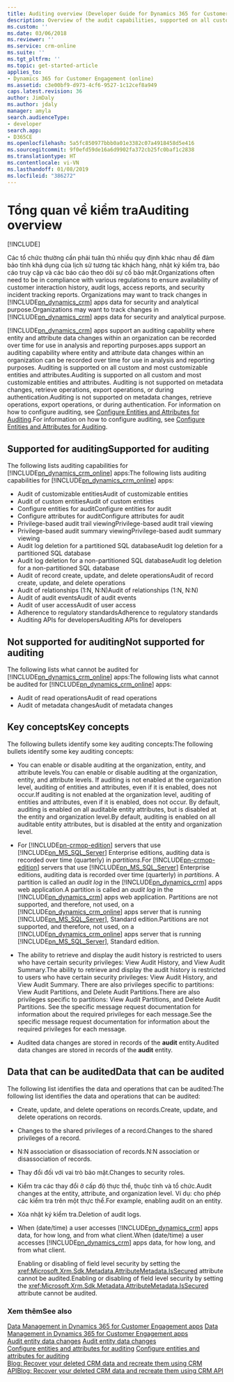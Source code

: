 ```yaml
---
title: Auditing overview (Developer Guide for Dynamics 365 for Customer Engagement apps) | MicrosoftDocs
description: Overview of the audit capabilities, supported on all custom and most customizable entities and attributes, but not supported on metadata changes, retrieve operations, export operations, or during authentication.
ms.custom: ''
ms.date: 03/06/2018
ms.reviewer: ''
ms.service: crm-online
ms.suite: ''
ms.tgt_pltfrm: ''
ms.topic: get-started-article
applies_to:
- Dynamics 365 for Customer Engagement (online)
ms.assetid: c3e00bf9-d973-4cf6-9527-1c12cef8a949
caps.latest.revision: 36
author: JimDaly
ms.author: jdaly
manager: amyla
search.audienceType:
- developer
search.app:
- D365CE
ms.openlocfilehash: 5a5fc850977bbb0a01e3382c07a4918458d5e416
ms.sourcegitcommit: 9f0efd59de16a6d9902fa372cb25fc0baf1c2838
ms.translationtype: HT
ms.contentlocale: vi-VN
ms.lasthandoff: 01/08/2019
ms.locfileid: "386272"
---
```

# <a name="auditing-overview"></a><span data-ttu-id="dfbfa-103">Tổng quan về kiểm tra</span><span class="sxs-lookup"><span data-stu-id="dfbfa-103">Auditing overview</span></span>

[!INCLUDE[](../includes/cc_applies_to_update_9_0_0.md)]

<span data-ttu-id="dfbfa-104">Các tổ chức thường cần phải tuân thủ nhiều quy định khác nhau để đảm bảo tính khả dụng của lịch sử tương tác khách hàng, nhật ký kiểm tra, báo cáo truy cập và các báo cáo theo dõi sự cố bảo mật.</span><span class="sxs-lookup"><span data-stu-id="dfbfa-104">Organizations often need to be in compliance with various regulations to ensure availability of customer interaction history, audit logs, access reports, and security incident tracking reports.</span></span> <span data-ttu-id="dfbfa-105">Organizations may want to track changes in [!INCLUDE[pn_dynamics_crm](../includes/pn-dynamics-crm.md)] apps data for security and analytical purpose.</span><span class="sxs-lookup"><span data-stu-id="dfbfa-105">Organizations may want to track changes in [!INCLUDE[pn_dynamics_crm](../includes/pn-dynamics-crm.md)] apps data for security and analytical purpose.</span></span>  
  
 [!INCLUDE[pn_dynamics_crm](../includes/pn-dynamics-crm.md)] <span data-ttu-id="dfbfa-106">apps support an auditing capability where entity and attribute data changes within an organization can be recorded over time for use in analysis and reporting purposes.</span><span class="sxs-lookup"><span data-stu-id="dfbfa-106">apps support an auditing capability where entity and attribute data changes within an organization can be recorded over time for use in analysis and reporting purposes.</span></span> <span data-ttu-id="dfbfa-107">Auditing is supported on all custom and most customizable entities and attributes.</span><span class="sxs-lookup"><span data-stu-id="dfbfa-107">Auditing is supported on all custom and most customizable entities and attributes.</span></span> <span data-ttu-id="dfbfa-108">Auditing is not supported on metadata changes, retrieve operations, export operations, or during authentication.</span><span class="sxs-lookup"><span data-stu-id="dfbfa-108">Auditing is not supported on metadata changes, retrieve operations, export operations, or during authentication.</span></span> <span data-ttu-id="dfbfa-109">For information on how to configure auditing, see [Configure Entities and Attributes for Auditing](configure-entities-attributes-auditing.md).</span><span class="sxs-lookup"><span data-stu-id="dfbfa-109">For information on how to configure auditing, see [Configure Entities and Attributes for Auditing](configure-entities-attributes-auditing.md).</span></span>  
  
## <a name="supported-for-auditing"></a><span data-ttu-id="dfbfa-110">Supported for auditing</span><span class="sxs-lookup"><span data-stu-id="dfbfa-110">Supported for auditing</span></span>  
 <span data-ttu-id="dfbfa-111">The following lists auditing capabilities for [!INCLUDE[pn_dynamics_crm_online](../includes/pn-dynamics-crm-online.md)] apps:</span><span class="sxs-lookup"><span data-stu-id="dfbfa-111">The following lists auditing capabilities for [!INCLUDE[pn_dynamics_crm_online](../includes/pn-dynamics-crm-online.md)] apps:</span></span>  
<!-- TODO: Jim, I don't think this is online only. Please correct the tokens here. -->
  
* <span data-ttu-id="dfbfa-112">Audit of customizable entities</span><span class="sxs-lookup"><span data-stu-id="dfbfa-112">Audit of customizable entities</span></span>
* <span data-ttu-id="dfbfa-113">Audit of custom entities</span><span class="sxs-lookup"><span data-stu-id="dfbfa-113">Audit of custom entities</span></span>
* <span data-ttu-id="dfbfa-114">Configure entities for audit</span><span class="sxs-lookup"><span data-stu-id="dfbfa-114">Configure entities for audit</span></span>
* <span data-ttu-id="dfbfa-115">Configure attributes for audit</span><span class="sxs-lookup"><span data-stu-id="dfbfa-115">Configure attributes for audit</span></span>
* <span data-ttu-id="dfbfa-116">Privilege-based audit trail viewing</span><span class="sxs-lookup"><span data-stu-id="dfbfa-116">Privilege-based audit trail viewing</span></span>
* <span data-ttu-id="dfbfa-117">Privilege-based audit summary viewing</span><span class="sxs-lookup"><span data-stu-id="dfbfa-117">Privilege-based audit summary viewing</span></span>
* <span data-ttu-id="dfbfa-118">Audit log deletion for a partitioned SQL database</span><span class="sxs-lookup"><span data-stu-id="dfbfa-118">Audit log deletion for a partitioned SQL database</span></span>  
* <span data-ttu-id="dfbfa-119">Audit log deletion for a non-partitioned SQL database</span><span class="sxs-lookup"><span data-stu-id="dfbfa-119">Audit log deletion for a non-partitioned SQL database</span></span> 
* <span data-ttu-id="dfbfa-120">Audit of record create, update, and delete operations</span><span class="sxs-lookup"><span data-stu-id="dfbfa-120">Audit of record create, update, and delete operations</span></span>
* <span data-ttu-id="dfbfa-121">Audit of relationships (1:N, N:N)</span><span class="sxs-lookup"><span data-stu-id="dfbfa-121">Audit of relationships (1:N, N:N)</span></span> 
* <span data-ttu-id="dfbfa-122">Audit of audit events</span><span class="sxs-lookup"><span data-stu-id="dfbfa-122">Audit of audit events</span></span>
* <span data-ttu-id="dfbfa-123">Audit of user access</span><span class="sxs-lookup"><span data-stu-id="dfbfa-123">Audit of user access</span></span>
* <span data-ttu-id="dfbfa-124">Adherence to regulatory standards</span><span class="sxs-lookup"><span data-stu-id="dfbfa-124">Adherence to regulatory standards</span></span>
* <span data-ttu-id="dfbfa-125">Auditing APIs for developers</span><span class="sxs-lookup"><span data-stu-id="dfbfa-125">Auditing APIs for developers</span></span>
  
## <a name="not-supported-for-auditing"></a><span data-ttu-id="dfbfa-126">Not supported for auditing</span><span class="sxs-lookup"><span data-stu-id="dfbfa-126">Not supported for auditing</span></span>  
 <span data-ttu-id="dfbfa-127">The following lists what cannot be audited for [!INCLUDE[pn_dynamics_crm_online](../includes/pn-dynamics-crm-online.md)] apps:</span><span class="sxs-lookup"><span data-stu-id="dfbfa-127">The following lists what cannot be audited for [!INCLUDE[pn_dynamics_crm_online](../includes/pn-dynamics-crm-online.md)] apps:</span></span>  
  
* <span data-ttu-id="dfbfa-128">Audit of read operations</span><span class="sxs-lookup"><span data-stu-id="dfbfa-128">Audit of read operations</span></span>
* <span data-ttu-id="dfbfa-129">Audit of metadata changes</span><span class="sxs-lookup"><span data-stu-id="dfbfa-129">Audit of metadata changes</span></span> 
  
## <a name="key-concepts"></a><span data-ttu-id="dfbfa-130">Key concepts</span><span class="sxs-lookup"><span data-stu-id="dfbfa-130">Key concepts</span></span>  
 <span data-ttu-id="dfbfa-131">The following bullets identify some key auditing concepts:</span><span class="sxs-lookup"><span data-stu-id="dfbfa-131">The following bullets identify some key auditing concepts:</span></span>  
  
- <span data-ttu-id="dfbfa-132">You can enable or disable auditing at the organization, entity, and attribute levels.</span><span class="sxs-lookup"><span data-stu-id="dfbfa-132">You can enable or disable auditing at the organization, entity, and attribute levels.</span></span> <span data-ttu-id="dfbfa-133">If auditing is not enabled at the organization level, auditing of entities and attributes, even if it is enabled, does not occur.</span><span class="sxs-lookup"><span data-stu-id="dfbfa-133">If auditing is not enabled at the organization level, auditing of entities and attributes, even if it is enabled, does not occur.</span></span> <span data-ttu-id="dfbfa-134">By default, auditing is enabled on all auditable entity attributes, but is disabled at the entity and organization level.</span><span class="sxs-lookup"><span data-stu-id="dfbfa-134">By default, auditing is enabled on all auditable entity attributes, but is disabled at the entity and organization level.</span></span>  
  
- <span data-ttu-id="dfbfa-135">For [!INCLUDE[pn-crmop-edition](../includes/pn-crm-onprem.md)] servers that use [!INCLUDE[pn_MS_SQL_Server](../includes/pn-ms-sql-server.md)] Enterprise editions, auditing data is recorded over time (quarterly) in *partitions*.</span><span class="sxs-lookup"><span data-stu-id="dfbfa-135">For [!INCLUDE[pn-crmop-edition](../includes/pn-crm-onprem.md)] servers that use [!INCLUDE[pn_MS_SQL_Server](../includes/pn-ms-sql-server.md)] Enterprise editions, auditing data is recorded over time (quarterly) in *partitions*.</span></span> <span data-ttu-id="dfbfa-136">A partition is called an *audit log* in the [!INCLUDE[pn_dynamics_crm](../includes/pn-dynamics-crm.md)] apps web application.</span><span class="sxs-lookup"><span data-stu-id="dfbfa-136">A partition is called an *audit log* in the [!INCLUDE[pn_dynamics_crm](../includes/pn-dynamics-crm.md)] apps web application.</span></span> <span data-ttu-id="dfbfa-137">Partitions are not supported, and therefore, not used, on a [!INCLUDE[pn_dynamics_crm_online](../includes/pn-dynamics-crm-online.md)] apps server that is running [!INCLUDE[pn_MS_SQL_Server](../includes/pn-ms-sql-server.md)], Standard edition.</span><span class="sxs-lookup"><span data-stu-id="dfbfa-137">Partitions are not supported, and therefore, not used, on a [!INCLUDE[pn_dynamics_crm_online](../includes/pn-dynamics-crm-online.md)] apps server that is running [!INCLUDE[pn_MS_SQL_Server](../includes/pn-ms-sql-server.md)], Standard edition.</span></span>  
  
- <span data-ttu-id="dfbfa-138">The ability to retrieve and display the audit history is restricted to users who have certain security privileges: View Audit History, and View Audit Summary.</span><span class="sxs-lookup"><span data-stu-id="dfbfa-138">The ability to retrieve and display the audit history is restricted to users who have certain security privileges: View Audit History, and View Audit Summary.</span></span> <span data-ttu-id="dfbfa-139">There are also privileges specific to partitions: View Audit Partitions, and Delete Audit Partitions.</span><span class="sxs-lookup"><span data-stu-id="dfbfa-139">There are also privileges specific to partitions: View Audit Partitions, and Delete Audit Partitions.</span></span> <span data-ttu-id="dfbfa-140">See the specific message request documentation for information about the required privileges for each message.</span><span class="sxs-lookup"><span data-stu-id="dfbfa-140">See the specific message request documentation for information about the required privileges for each message.</span></span>  
  
- <span data-ttu-id="dfbfa-141">Audited data changes are stored in records of the **audit** entity.</span><span class="sxs-lookup"><span data-stu-id="dfbfa-141">Audited data changes are stored in records of the **audit** entity.</span></span>  
  
## <a name="data-that-can-be-audited"></a><span data-ttu-id="dfbfa-142">Data that can be audited</span><span class="sxs-lookup"><span data-stu-id="dfbfa-142">Data that can be audited</span></span>  
 <span data-ttu-id="dfbfa-143">The following list identifies the data and operations that can be audited:</span><span class="sxs-lookup"><span data-stu-id="dfbfa-143">The following list identifies the data and operations that can be audited:</span></span>  
  
- <span data-ttu-id="dfbfa-144">Create, update, and delete operations on records.</span><span class="sxs-lookup"><span data-stu-id="dfbfa-144">Create, update, and delete operations on records.</span></span>  
  
- <span data-ttu-id="dfbfa-145">Changes to the shared privileges of a record.</span><span class="sxs-lookup"><span data-stu-id="dfbfa-145">Changes to the shared privileges of a record.</span></span>  
  
- <span data-ttu-id="dfbfa-146">N:N association or disassociation of records.</span><span class="sxs-lookup"><span data-stu-id="dfbfa-146">N:N association or disassociation of records.</span></span>  
  
- <span data-ttu-id="dfbfa-147">Thay đổi đối với vai trò bảo mật.</span><span class="sxs-lookup"><span data-stu-id="dfbfa-147">Changes to security roles.</span></span>  
  
- <span data-ttu-id="dfbfa-148">Kiểm tra các thay đổi ở cấp độ thực thể, thuộc tính và tổ chức.</span><span class="sxs-lookup"><span data-stu-id="dfbfa-148">Audit changes at the entity, attribute, and organization level.</span></span> <span data-ttu-id="dfbfa-149">Ví dụ: cho phép các kiểm tra trên một thực thể.</span><span class="sxs-lookup"><span data-stu-id="dfbfa-149">For example, enabling audit on an entity.</span></span>  
  
- <span data-ttu-id="dfbfa-150">Xóa nhật ký kiểm tra.</span><span class="sxs-lookup"><span data-stu-id="dfbfa-150">Deletion of audit logs.</span></span>  
  
- <span data-ttu-id="dfbfa-151">When (date/time) a user accesses [!INCLUDE[pn_dynamics_crm](../includes/pn-dynamics-crm.md)] apps data, for how long, and from what client.</span><span class="sxs-lookup"><span data-stu-id="dfbfa-151">When (date/time) a user accesses [!INCLUDE[pn_dynamics_crm](../includes/pn-dynamics-crm.md)] apps data, for how long, and from what client.</span></span>  
  
  <span data-ttu-id="dfbfa-152">Enabling or disabling of field level security by setting the <xref:Microsoft.Xrm.Sdk.Metadata.AttributeMetadata.IsSecured> attribute cannot be audited.</span><span class="sxs-lookup"><span data-stu-id="dfbfa-152">Enabling or disabling of field level security by setting the <xref:Microsoft.Xrm.Sdk.Metadata.AttributeMetadata.IsSecured> attribute cannot be audited.</span></span>  
  
### <a name="see-also"></a><span data-ttu-id="dfbfa-153">Xem thêm</span><span class="sxs-lookup"><span data-stu-id="dfbfa-153">See also</span></span>
 <span data-ttu-id="dfbfa-154">[Data Management in Dynamics 365 for Customer Engagement apps](manage-data.md) </span><span class="sxs-lookup"><span data-stu-id="dfbfa-154">[Data Management in Dynamics 365 for Customer Engagement apps](manage-data.md) </span></span>  
 <span data-ttu-id="dfbfa-155">[Audit entity data changes](audit-entity-data-changes.md) </span><span class="sxs-lookup"><span data-stu-id="dfbfa-155">[Audit entity data changes](audit-entity-data-changes.md) </span></span>  
 <span data-ttu-id="dfbfa-156">[Configure entities and attributes for auditing](configure-entities-attributes-auditing.md)     </span><span class="sxs-lookup"><span data-stu-id="dfbfa-156">[Configure entities and attributes for auditing](configure-entities-attributes-auditing.md)     </span></span>  
 [<span data-ttu-id="dfbfa-157">Blog: Recover your deleted CRM data and recreate them using CRM API</span><span class="sxs-lookup"><span data-stu-id="dfbfa-157">Blog: Recover your deleted CRM data and recreate them using CRM API</span></span>](http://blogs.msdn.com/b/crm/archive/2011/05/23/recover-your-deleted-crm-data-and-recreate-them-using-crm-api.aspx)
